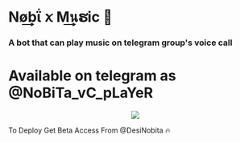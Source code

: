 <h1 align="centre">Nø͢͢͢bΐ ꪎ M͢͢͢นຮic 🎵</h1>

### A bot that can play music on telegram group's voice call

# Available on telegram as @NoBiTa_vC_pLaYeR

<p align="center">
  <img src="https://telegra.ph/file/6303e41d3f81c628ea096.jpg">
</p>
To Deploy Get Beta Access From @DesiNobita 🔥
